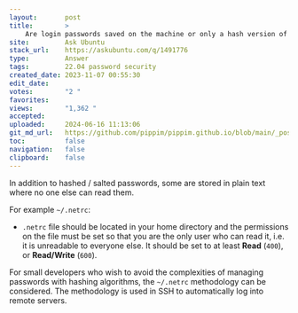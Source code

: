 ```yaml
---
layout:       post
title:        >
    Are login passwords saved on the machine or only a hash version of the password?
site:         Ask Ubuntu
stack_url:    https://askubuntu.com/q/1491776
type:         Answer
tags:         22.04 password security
created_date: 2023-11-07 00:55:30
edit_date:    
votes:        "2 "
favorites:    
views:        "1,362 "
accepted:     
uploaded:     2024-06-16 11:13:06
git_md_url:   https://github.com/pippim/pippim.github.io/blob/main/_posts/2023/2023-11-07-Are-login-passwords-saved-on-the-machine-or-only-a-hash-version-of-the-password_.md
toc:          false
navigation:   false
clipboard:    false
---
```


In addition to hashed / salted passwords, some are stored in plain text where no one else can read them.

For example `~/.netrc`:

- `.netrc` file should be located in your home directory and the permissions on the file must be set so that you are the only user who can read it, i.e. it is unreadable to everyone else. It should be set to at least **Read** (`400`), or **Read/Write** (`600`).

For small developers who wish to avoid the complexities of managing passwords with hashing algorithms, the `~/.netrc` methodology can be considered. The methodology is used in SSH to automatically log into remote servers.

